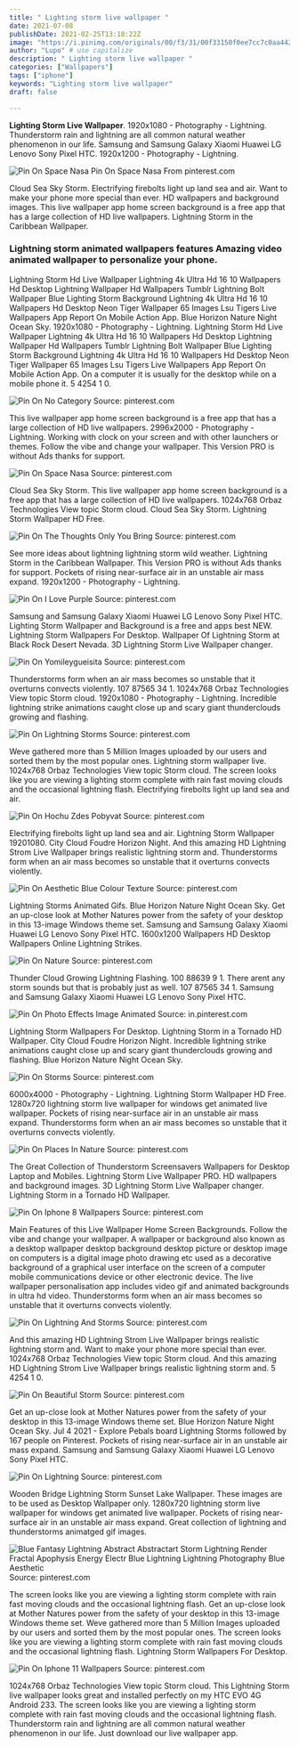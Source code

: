 ```yaml
---
title: " Lighting storm live wallpaper "
date: 2021-07-08
publishDate: 2021-02-25T13:18:22Z
image: "https://i.pinimg.com/originals/00/f3/31/00f33150f0ee7cc7c0aa442760d92d4e.jpg"
author: "Lupo" # use capitalize
description: " Lighting storm live wallpaper "
categories: ["Wallpapers"]
tags: ["iphone"]
keywords: "Lighting storm live wallpaper"
draft: false

---
```



**Lighting Storm Live Wallpaper**. 1920x1080 - Photography - Lightning. Thunderstorm rain and lightning are all common natural weather phenomenon in our life. Samsung and Samsung Galaxy Xiaomi Huawei LG Lenovo Sony Pixel HTC. 1920x1200 - Photography - Lightning.

![Pin On Space Nasa](https://i.pinimg.com/736x/4d/e2/a1/4de2a10712a51cf46746141c9f4855dc.jpg "Pin On Space Nasa")
Pin On Space Nasa From pinterest.com


Cloud Sea Sky Storm. Electrifying firebolts light up land sea and air. Want to make your phone more special than ever. HD wallpapers and background images. This live wallpaper app home screen background is a free app that has a large collection of HD live wallpapers. Lightning Storm in the Caribbean Wallpaper.

### Lightning storm animated wallpapers features Amazing video animated wallpaper to personalize your phone.

Lightning Storm Hd Live Wallpaper Lightning 4k Ultra Hd 16 10 Wallpapers Hd Desktop Lightning Wallpaper Hd Wallpapers Tumblr Lightning Bolt Wallpaper Blue Lighting Storm Background Lightning 4k Ultra Hd 16 10 Wallpapers Hd Desktop Neon Tiger Wallpaper 65 Images Lsu Tigers Live Wallpapers App Report On Mobile Action App. Blue Horizon Nature Night Ocean Sky. 1920x1080 - Photography - Lightning. Lightning Storm Hd Live Wallpaper Lightning 4k Ultra Hd 16 10 Wallpapers Hd Desktop Lightning Wallpaper Hd Wallpapers Tumblr Lightning Bolt Wallpaper Blue Lighting Storm Background Lightning 4k Ultra Hd 16 10 Wallpapers Hd Desktop Neon Tiger Wallpaper 65 Images Lsu Tigers Live Wallpapers App Report On Mobile Action App. On a computer it is usually for the desktop while on a mobile phone it. 5 4254 1 0.


![Pin On No Category](https://i.pinimg.com/originals/21/5b/d8/215bd8ff0e22747a48217b7ac525db12.jpg "Pin On No Category")
Source: pinterest.com

This live wallpaper app home screen background is a free app that has a large collection of HD live wallpapers. 2996x2000 - Photography - Lightning. Working with clock on your screen and with other launchers or themes. Follow the vibe and change your wallpaper. This Version PRO is without Ads thanks for support.

![Pin On Space Nasa](https://i.pinimg.com/736x/4d/e2/a1/4de2a10712a51cf46746141c9f4855dc.jpg "Pin On Space Nasa")
Source: pinterest.com

Cloud Sea Sky Storm. This live wallpaper app home screen background is a free app that has a large collection of HD live wallpapers. 1024x768 Orbaz Technologies View topic Storm cloud. Cloud Sea Sky Storm. Lightning Storm Wallpaper HD Free.

![Pin On The Thoughts Only You Bring](https://i.pinimg.com/originals/be/f8/96/bef8960e012ff2328839df7c72b02c75.jpg "Pin On The Thoughts Only You Bring")
Source: pinterest.com

See more ideas about lightning lightning storm wild weather. Lightning Storm in the Caribbean Wallpaper. This Version PRO is without Ads thanks for support. Pockets of rising near-surface air in an unstable air mass expand. 1920x1200 - Photography - Lightning.

![Pin On I Love Purple](https://i.pinimg.com/originals/ca/da/b3/cadab38d7a63ee4bdb853024fe578e2c.jpg "Pin On I Love Purple")
Source: pinterest.com

Samsung and Samsung Galaxy Xiaomi Huawei LG Lenovo Sony Pixel HTC. Lighting Storm Wallpaper and Background is a free and apps best NEW. Lightning Storm Wallpapers For Desktop. Wallpaper Of Lightning Storm at Black Rock Desert Nevada. 3D Lightning Storm Live Wallpaper changer.

![Pin On Yomileygueisita](https://i.pinimg.com/originals/91/9d/dc/919ddc5ed00fb70e45d439627733daf7.jpg "Pin On Yomileygueisita")
Source: pinterest.com

Thunderstorms form when an air mass becomes so unstable that it overturns convects violently. 107 87565 34 1. 1024x768 Orbaz Technologies View topic Storm cloud. 1920x1080 - Photography - Lightning. Incredible lightning strike animations caught close up and scary giant thunderclouds growing and flashing.

![Pin On Lightning Storms](https://i.pinimg.com/originals/d7/47/51/d74751bc6298a47c2790670364c211f5.jpg "Pin On Lightning Storms")
Source: pinterest.com

Weve gathered more than 5 Million Images uploaded by our users and sorted them by the most popular ones. Lightning storm wallpaper live. 1024x768 Orbaz Technologies View topic Storm cloud. The screen looks like you are viewing a lighting storm complete with rain fast moving clouds and the occasional lightning flash. Electrifying firebolts light up land sea and air.

![Pin On Hochu Zdes Pobyvat](https://i.pinimg.com/originals/8b/bc/8d/8bbc8dd6e347a434d8f6ff703451c5f9.jpg "Pin On Hochu Zdes Pobyvat")
Source: pinterest.com

Electrifying firebolts light up land sea and air. Lightning Storm Wallpaper 19201080. City Cloud Foudre Horizon Night. And this amazing HD Lightning Strom Live Wallpaper brings realistic lightning storm and. Thunderstorms form when an air mass becomes so unstable that it overturns convects violently.

![Pin On Aesthetic Blue Colour Texture](https://i.pinimg.com/originals/61/aa/06/61aa061a2083b661e0c1214cca4a6a1d.jpg "Pin On Aesthetic Blue Colour Texture")
Source: pinterest.com

Lightning Storms Animated Gifs. Blue Horizon Nature Night Ocean Sky. Get an up-close look at Mother Natures power from the safety of your desktop in this 13-image Windows theme set. Samsung and Samsung Galaxy Xiaomi Huawei LG Lenovo Sony Pixel HTC. 1600x1200 Wallpapers HD Desktop Wallpapers Online Lightning Strikes.

![Pin On Nature](https://i.pinimg.com/originals/6d/cd/87/6dcd870d691b509255f704cb8d2081ce.jpg "Pin On Nature")
Source: pinterest.com

Thunder Cloud Growing Lightning Flashing. 100 88639 9 1. There arent any storm sounds but that is probably just as well. 107 87565 34 1. Samsung and Samsung Galaxy Xiaomi Huawei LG Lenovo Sony Pixel HTC.

![Pin On Photo Effects Image Animated](https://i.pinimg.com/originals/63/3c/2f/633c2f30244edab7c843c4240493774b.gif "Pin On Photo Effects Image Animated")
Source: in.pinterest.com

Lightning Storm Wallpapers For Desktop. Lightning Storm in a Tornado HD Wallpaper. City Cloud Foudre Horizon Night. Incredible lightning strike animations caught close up and scary giant thunderclouds growing and flashing. Blue Horizon Nature Night Ocean Sky.

![Pin On Storms](https://i.pinimg.com/originals/94/22/9c/94229c6e60511cac71ae4777efcb0df2.jpg "Pin On Storms")
Source: pinterest.com

6000x4000 - Photography - Lightning. Lightning Storm Wallpaper HD Free. 1280x720 lightning storm live wallpaper for windows get animated live wallpaper. Pockets of rising near-surface air in an unstable air mass expand. Thunderstorms form when an air mass becomes so unstable that it overturns convects violently.

![Pin On Places In Nature](https://i.pinimg.com/originals/32/da/3a/32da3a1cd689e40753769d7df1e4c0f9.jpg "Pin On Places In Nature")
Source: pinterest.com

The Great Collection of Thunderstorm Screensavers Wallpapers for Desktop Laptop and Mobiles. Lightning Storm Live Wallpaper PRO. HD wallpapers and background images. 3D Lightning Storm Live Wallpaper changer. Lightning Storm in a Tornado HD Wallpaper.

![Pin On Iphone 8 Wallpapers](https://i.pinimg.com/originals/8b/c8/93/8bc8931eb6d5b759ca5cd889f9a00334.jpg "Pin On Iphone 8 Wallpapers")
Source: pinterest.com

Main Features of this Live Wallpaper Home Screen Backgrounds. Follow the vibe and change your wallpaper. A wallpaper or background also known as a desktop wallpaper desktop background desktop picture or desktop image on computers is a digital image photo drawing etc used as a decorative background of a graphical user interface on the screen of a computer mobile communications device or other electronic device. The live wallpaper personalisation app includes video gif and animated backgrounds in ultra hd video. Thunderstorms form when an air mass becomes so unstable that it overturns convects violently.

![Pin On Lightning And Storms](https://i.pinimg.com/originals/e4/1f/67/e41f6755683118aa9f8c1d63fb5b47a9.jpg "Pin On Lightning And Storms")
Source: pinterest.com

And this amazing HD Lightning Strom Live Wallpaper brings realistic lightning storm and. Want to make your phone more special than ever. 1024x768 Orbaz Technologies View topic Storm cloud. And this amazing HD Lightning Strom Live Wallpaper brings realistic lightning storm and. 5 4254 1 0.

![Pin On Beautiful Storm](https://i.pinimg.com/originals/f6/88/b7/f688b74c09ed2f0804dea2620b43a378.jpg "Pin On Beautiful Storm")
Source: pinterest.com

Get an up-close look at Mother Natures power from the safety of your desktop in this 13-image Windows theme set. Blue Horizon Nature Night Ocean Sky. Jul 4 2021 - Explore Pebals board Lightning Storms followed by 167 people on Pinterest. Pockets of rising near-surface air in an unstable air mass expand. Samsung and Samsung Galaxy Xiaomi Huawei LG Lenovo Sony Pixel HTC.

![Pin On Lightning](https://i.pinimg.com/originals/22/cd/ba/22cdbaae52c42860c73b2bfd95fa5b30.jpg "Pin On Lightning")
Source: pinterest.com

Wooden Bridge Lightning Storm Sunset Lake Wallpaper. These images are to be used as Desktop Wallpaper only. 1280x720 lightning storm live wallpaper for windows get animated live wallpaper. Pockets of rising near-surface air in an unstable air mass expand. Great collection of lightning and thunderstorms animatged gif images.

![Blue Fantasy Lightning Abstract Abstractart Storm Lightning Render Fractal Apophysis Energy Electr Blue Lightning Lightning Photography Blue Aesthetic](https://i.pinimg.com/originals/60/c9/23/60c92328363720ccffed69b640e73051.jpg "Blue Fantasy Lightning Abstract Abstractart Storm Lightning Render Fractal Apophysis Energy Electr Blue Lightning Lightning Photography Blue Aesthetic")
Source: pinterest.com

The screen looks like you are viewing a lighting storm complete with rain fast moving clouds and the occasional lightning flash. Get an up-close look at Mother Natures power from the safety of your desktop in this 13-image Windows theme set. Weve gathered more than 5 Million Images uploaded by our users and sorted them by the most popular ones. The screen looks like you are viewing a lighting storm complete with rain fast moving clouds and the occasional lightning flash. Lightning Storm Wallpapers For Desktop.

![Pin On Iphone 11 Wallpapers](https://i.pinimg.com/originals/00/f3/31/00f33150f0ee7cc7c0aa442760d92d4e.jpg "Pin On Iphone 11 Wallpapers")
Source: pinterest.com

1024x768 Orbaz Technologies View topic Storm cloud. This Lightning Storm live wallpaper looks great and installed perfectly on my HTC EVO 4G Android 233. The screen looks like you are viewing a lighting storm complete with rain fast moving clouds and the occasional lightning flash. Thunderstorm rain and lightning are all common natural weather phenomenon in our life. Just download our live wallpaper app.

